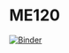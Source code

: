 # ME120
[![Binder](https://mybinder.org/badge_logo.svg)](https://mybinder.org/v2/gh/atamadon/ME120.git/HEAD)
